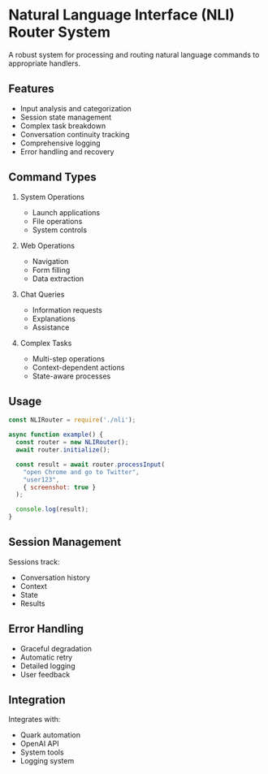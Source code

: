 # Natural Language Interface (NLI) Router System

A robust system for processing and routing natural language commands to appropriate handlers.

## Features

- Input analysis and categorization
- Session state management
- Complex task breakdown
- Conversation continuity tracking
- Comprehensive logging
- Error handling and recovery

## Command Types

1. System Operations
   - Launch applications
   - File operations
   - System controls

2. Web Operations
   - Navigation
   - Form filling
   - Data extraction

3. Chat Queries
   - Information requests
   - Explanations
   - Assistance

4. Complex Tasks
   - Multi-step operations
   - Context-dependent actions
   - State-aware processes

## Usage

```javascript
const NLIRouter = require('./nli');

async function example() {
  const router = new NLIRouter();
  await router.initialize();

  const result = await router.processInput(
    "open Chrome and go to Twitter",
    "user123",
    { screenshot: true }
  );

  console.log(result);
}
```

## Session Management

Sessions track:
- Conversation history
- Context
- State
- Results

## Error Handling

- Graceful degradation
- Automatic retry
- Detailed logging
- User feedback

## Integration

Integrates with:
- Quark automation
- OpenAI API
- System tools
- Logging system
